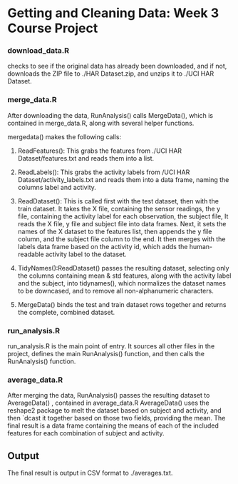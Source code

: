 # Getting and Cleaning Data: Week 3 Course Project

### download_data.R

checks to see if the original data has already been downloaded, and if not, downloads the ZIP file to
./HAR Dataset.zip, and unzips it to ./UCI HAR Dataset.


### merge_data.R

After downloading the data, RunAnalysis() calls MergeData(),
which is contained in merge_data.R, along with several helper
functions.

mergedata() makes the following calls:

1. ReadFeatures(): This grabs the features from
   ./UCI HAR Dataset/features.txt and reads them into a list.
2. ReadLabels(): This grabs the activity labels from
   /UCI HAR Dataset/activity_labels.txt and reads them into a
   data frame, naming the columns label and activity.
3. ReadDataset(): This is called first with the test dataset, then
   with the train dataset. It takes the X file, containing the sensor
   readings, the y file, containing the activity label for each observation,
   the subject file, It reads
   the X file, y file and subject file into data frames. Next, it sets the
   names of the X dataset to the features list, then appends the y file column,
   and the subject file column to the end. It then merges with the labels data
   frame based on the activity id, which adds the human-readable activity label
   to the dataset.
4. TidyNames():ReadDataset() passes the resulting dataset, selecting
   only the columns containing mean & std  features, along with the
   activity label and the subject, into tidynames(), which normalizes the
   dataset names to be downcased, and to remove all non-alphanumeric characters.
 
5. MergeData() binds the test and train dataset rows together
   and returns the complete, combined dataset.

### run_analysis.R


run_analysis.R is the main point of entry. It sources all other
files in the project, defines the main RunAnalysis() function, and
then calls the RunAnalysis() function.



### average_data.R

After merging the data, RunAnalysis() passes the resulting dataset to
AverageData() , contained in average_data.R AverageData()
uses the reshape2  package to melt the dataset based on subject 
and activity, and then `dcast it together based on those two fields,
providing the mean. The final result is a data frame containing the means of each
of the included features for each combination of subject and activity.

## Output

The final result is output in CSV format to ./averages.txt.
